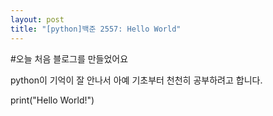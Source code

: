 ```yaml
---
layout: post
title: "[python]백준 2557: Hello World"
---
```

#오늘 처음 블로그를 만들었어요

python이 기억이 잘 안나서 아예 기초부터 천천히 공부하려고 합니다.


print("Hello World!")
